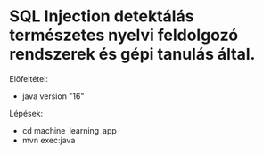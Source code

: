 # SQL Injection detektálás természetes nyelvi feldolgozó rendszerek és gépi tanulás által.

Előfeltétel:
* java version "16"

Lépések:
* cd machine_learning_app
* mvn exec:java
